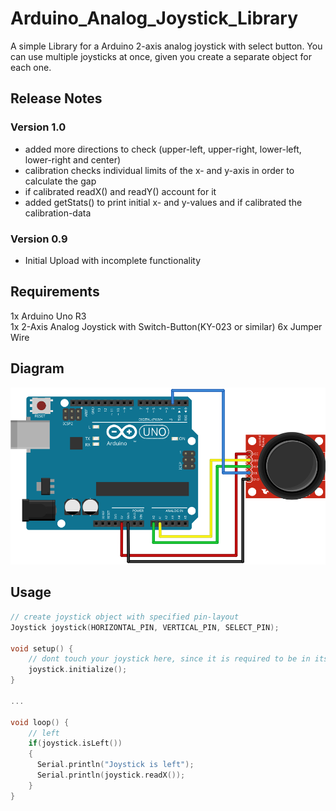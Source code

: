 # Arduino_Analog_Joystick_Library
A simple Library for a Arduino 2-axis analog joystick with select button. You can use multiple joysticks at once, given you create a separate object for each one.  

## Release Notes 
  
### Version 1.0  
* added more directions to check (upper-left, upper-right, lower-left, lower-right and center)  
* calibration checks individual limits of the x- and y-axis in order to calculate the gap  
* if calibrated readX() and readY() account for it
* added getStats() to print initial x- and y-values and if calibrated the calibration-data
  
### Version 0.9  
* Initial Upload with incomplete functionality

## Requirements
  
1x Arduino Uno R3  
1x 2-Axis Analog Joystick with Switch-Button(KY-023 or similar)
6x Jumper Wire  
  
## Diagram
  
![alt text](https://github.com/Mimaku/Arduino_Analog_Joystick_Library/blob/master/examples/Joystick/Joystick_Steckplatine.svg "Diagram / Breadboard layout")
  
## Usage

```c
// create joystick object with specified pin-layout
Joystick joystick(HORIZONTAL_PIN, VERTICAL_PIN, SELECT_PIN);
  
void setup() {  
    // dont touch your joystick here, since it is required to be in its resting position
    joystick.initialize();  
}  
  
...  
  
void loop() {  
    // left  
    if(joystick.isLeft())  
    {  
      Serial.println("Joystick is left");  
      Serial.println(joystick.readX());  
    }  
}  
```  
